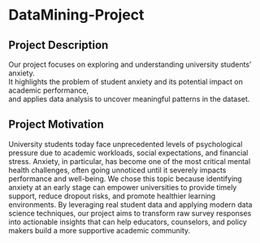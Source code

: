 # DataMining-Project


## Project Description

Our project focuses on exploring and understanding university students’ anxiety.  
It highlights the problem of student anxiety and its potential impact on academic performance,  
and applies data analysis to uncover meaningful patterns in the dataset.

## Project Motivation

University students today face unprecedented levels of psychological pressure due to academic workloads, social expectations, and financial stress. Anxiety, in particular, has become one of the most critical mental health challenges, often going unnoticed until it severely impacts performance and well-being. We chose this topic because identifying anxiety at an early stage can empower universities to provide timely support, reduce dropout risks, and promote healthier learning environments. By leveraging real student data and applying modern data science techniques, our project aims to transform raw survey responses into actionable insights that can help educators, counselors, and policy makers build a more supportive academic community.

